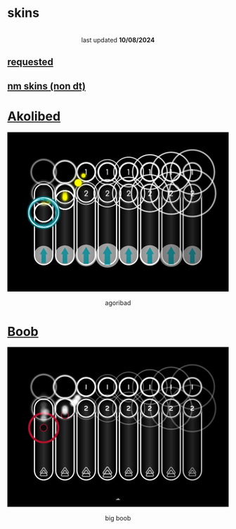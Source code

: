 # skins
<p align="center">
<br>
last updated <b>10/08/2024</b>
</p>

## [requested](https://github.com/0icj/skins/blob/main/Requested.md)
## [nm skins (non dt)](https://github.com/0icj/skins/blob/main/README.md)

# [Akolibed](https://github.com/0icj/skins/raw/main/DT/Akolibed.osk)
[![](https://github.com/0icj/skins/raw/main/DT/preview/Akolibed.png?raw=true)](https://github.com/0icj/skins/raw/main/DT/Akolibed.osk)
<p align="center">
agoribad
</p>

# [Boob](https://github.com/0icj/skins/raw/main/DT/Boob.osk)
[![](https://github.com/0icj/skins/raw/main/DT/preview/Boob.png?raw=true)](https://github.com/0icj/skins/raw/main/DT/Boob.osk)
<p align="center">
big boob
</p>
